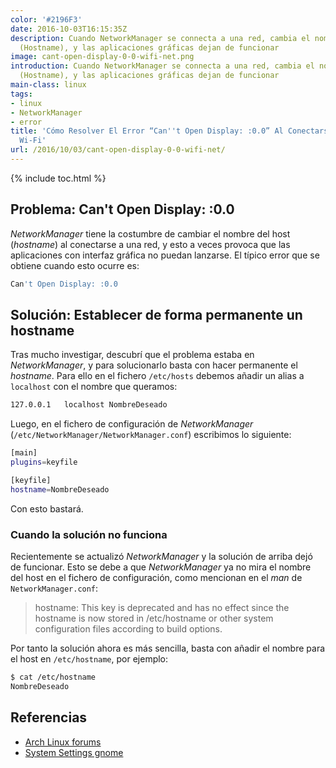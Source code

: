 ```yaml
---
color: '#2196F3'
date: 2016-10-03T16:15:35Z
description: Cuando NetworkManager se connecta a una red, cambia el nombre de host
  (Hostname), y las aplicaciones gráficas dejan de funcionar
image: cant-open-display-0-0-wifi-net.png
introduction: Cuando NetworkManager se connecta a una red, cambia el nombre de host
  (Hostname), y las aplicaciones gráficas dejan de funcionar
main-class: linux
tags:
- linux
- NetworkManager
- error
title: 'Cómo Resolver El Error “Can''t Open Display: :0.0” Al Conectarse a Una Red
  Wi-Fi'
url: /2016/10/03/cant-open-display-0-0-wifi-net/
---
```


{% include toc.html %}

## Problema: Can't Open Display: :0.0

_NetworkManager_ tiene la costumbre de cambiar el nombre del host (_hostname_) al conectarse a una red, y esto a veces provoca que las aplicaciones con interfaz gráfica no puedan lanzarse. El típico error que se obtiene cuando esto ocurre es:

```bash
Can't Open Display: :0.0
```

<!--ad-->

## Solución: Establecer de forma permanente un hostname

Tras mucho investigar, descubrí que el problema estaba en _NetworkManager_, y para solucionarlo basta con hacer permanente el _hostname_. Para ello en el fichero `/etc/hosts` debemos añadir un alias a `localhost` con el nombre que queramos:

```bash
127.0.0.1	localhost NombreDeseado
```

Luego, en el fichero de configuración de _NetworkManager_ (`/etc/NetworkManager/NetworkManager.conf`) escribimos lo siguiente:

```bash
[main]
plugins=keyfile

[keyfile]
hostname=NombreDeseado
```

Con esto bastará.

### Cuando la solución no funciona

Recientemente se actualizó _NetworkManager_ y la solución de arriba dejó de funcionar. Esto se debe a que _NetworkManager_ ya no mira el nombre del host en el fichero de configuración, como mencionan en el _man_ de `NetworkManager.conf`:

> hostname: This key is deprecated and has no effect since the hostname is now stored in /etc/hostname or other system configuration files according to build options.

Por tanto la solución ahora es más sencilla, basta con añadir el nombre para el host en `/etc/hostname`, por ejemplo:

```bash
$ cat /etc/hostname
NombreDeseado
```

## Referencias

- [Arch Linux forums](https://bbs.archlinux.org/viewtopic.php?id=59575 "Can't open display: :0.0") 
- [System Settings gnome](https://wiki.gnome.org/Projects/NetworkManager/SystemSettings "System settings gnome")
